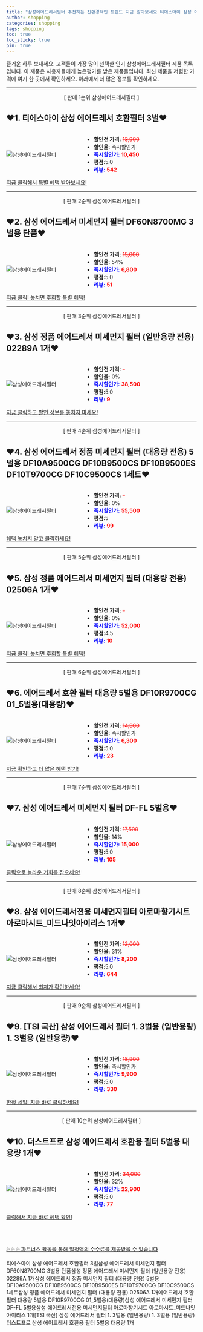 ```yaml
---
title: "삼성에어드레서필터 추천하는 친환경적인 트렌드 지금 알아보세요 티에스아이 삼성 에어드레서 호환필터 3벌"
author: shopping
categories: shopping
tags: shopping
toc: true
toc_sticky: true
pin: true
---
```

즐거운 하루 보내세요. 고객들이 가장 많이 선택한 인기 삼성에어드레서필터 제품 목록입니다. 이 제품은 사용자들에게 높은평가를 받은 제품들입니다. 최신 제품을 저렴한 가격에 여기 한 곳에서 확인하세요. 아래에서 더 많은 정보를 확인하세요.

---
<p class="toplist" style="margin: 0 auto; display: block; width: fit-content;">[ 판매 1순위 삼성에어드레서필터 ]</p>

<h2><strong>❤️1. 티에스아이 삼성 에어드레서 호환필터 3벌❤️</strong></h2>

<div style="display: flex; align-items: center;">
    <div style="flex: 0.4;">
        <img src="https://thumbnail9.coupangcdn.com/thumbnails/remote/230x230ex/image/vendor_inventory/946a/69f6bea752fa6af1655da3a59ce11c18ecfa18977993419b553e33bfeaf5.jpg" alt="삼성에어드레서필터" style="max-width: 100%;">
    </div>
    <div style="flex: 0.6; margin-left: 10px;">
        <ul>
            <li><strong>할인전 가격:</strong> <del style="color: red;">13,900</del></li>
            <li><strong>할인율:</strong> 즉시할인가</li>
            <li><span style='color:blue'><strong>즉시할인가:</strong></span> <span style='color:red'><strong>10,450</strong></span></li>
            <li><strong>평점:</strong>5.0</li>
            <li><span style='color:blue'><strong>리뷰:</strong></span> <span style='color:red'><strong>542</strong></span></li>
        </ul>
    </div>
</div>
<div class="center">
    <a href="https://William4Davisa.github.io?lptag=AF9450613&subid=githubio&pageKey=7837785728&traceid=V0-153&itemId=21328541551&vendorItemId=88446325492" class="myButton">
        지금 클릭해서 특별 혜택 받아보세요!
    </a>
</div>


---
<p class="toplist" style="margin: 0 auto; display: block; width: fit-content;">[ 판매 2순위 삼성에어드레서필터 ]</p>

<h2><strong>❤️2. 삼성 에어드레서 미세먼지 필터 DF60N8700MG 3벌용 단품❤️</strong></h2>

<div style="display: flex; align-items: center;">
    <div style="flex: 0.4;">
        <img src="https://thumbnail9.coupangcdn.com/thumbnails/remote/230x230ex/image/vendor_inventory/8f82/c9326759b562c2ae6beed6c1d0fcf9e815902a2aec0f363c5f85ca63e4c6.jpg" alt="삼성에어드레서필터" style="max-width: 100%;">
    </div>
    <div style="flex: 0.6; margin-left: 10px;">
        <ul>
            <li><strong>할인전 가격:</strong> <del style="color: red;">15,000</del></li>
            <li><strong>할인율:</strong> 54%</li>
            <li><span style='color:blue'><strong>즉시할인가:</strong></span> <span style='color:red'><strong>6,800</strong></span></li>
            <li><strong>평점:</strong>5.0</li>
            <li><span style='color:blue'><strong>리뷰:</strong></span> <span style='color:red'><strong>51</strong></span></li>
        </ul>
    </div>
</div>
<div class="center">
    <a href="https://William4Davisa.github.io?lptag=AF9450613&subid=githubio&pageKey=6203820616&traceid=V0-153&itemId=12326273553&vendorItemId=79596299634" class="myButton">
        지금 클릭! 놓치면 후회할 특별 혜택!
    </a>
</div>


---
<p class="toplist" style="margin: 0 auto; display: block; width: fit-content;">[ 판매 3순위 삼성에어드레서필터 ]</p>

<h2><strong>❤️3. 삼성 정품 에어드레서 미세먼지 필터 (일반용량 전용) 02289A 1개❤️</strong></h2>

<div style="display: flex; align-items: center;">
    <div style="flex: 0.4;">
        <img src="https://thumbnail8.coupangcdn.com/thumbnails/remote/230x230ex/image/vendor_inventory/567d/13d0c14f5875d95c98e41b2762a2a1ca0ac8e188d3fc9966962662f9d9b3.jpg" alt="삼성에어드레서필터" style="max-width: 100%;">
    </div>
    <div style="flex: 0.6; margin-left: 10px;">
        <ul>
            <li><strong>할인전 가격:</strong> <del style="color: red;">-</del></li>
            <li><strong>할인율:</strong> 0%</li>
            <li><span style='color:blue'><strong>즉시할인가:</strong></span> <span style='color:red'><strong>38,500</strong></span></li>
            <li><strong>평점:</strong>5.0</li>
            <li><span style='color:blue'><strong>리뷰:</strong></span> <span style='color:red'><strong>9</strong></span></li>
        </ul>
    </div>
</div>
<div class="center">
    <a href="https://William4Davisa.github.io?lptag=AF9450613&subid=githubio&pageKey=6718163514&traceid=V0-153&itemId=15618663324&vendorItemId=82836440521" class="myButton">
        지금 클릭하고 할인 정보를 놓치지 마세요!
    </a>
</div>


---
<p class="toplist" style="margin: 0 auto; display: block; width: fit-content;">[ 판매 4순위 삼성에어드레서필터 ]</p>

<h2><strong>❤️4. 삼성 에어드레서 정품 미세먼지 필터 (대용량 전용) 5벌용 DF10A9500CG DF10B9500CS DF10B9500ES DF10T9700CG DF10C9500CS 1세트❤️</strong></h2>

<div style="display: flex; align-items: center;">
    <div style="flex: 0.4;">
        <img src="https://thumbnail6.coupangcdn.com/thumbnails/remote/230x230ex/image/vendor_inventory/ca3a/f3376b72a78e529a90442279537aedc7d39fb005b8d00e54919186fada95.jpg" alt="삼성에어드레서필터" style="max-width: 100%;">
    </div>
    <div style="flex: 0.6; margin-left: 10px;">
        <ul>
            <li><strong>할인전 가격:</strong> <del style="color: red;">-</del></li>
            <li><strong>할인율:</strong> 0%</li>
            <li><span style='color:blue'><strong>즉시할인가:</strong></span> <span style='color:red'><strong>55,500</strong></span></li>
            <li><strong>평점:</strong>5</li>
            <li><span style='color:blue'><strong>리뷰:</strong></span> <span style='color:red'><strong>99</strong></span></li>
        </ul>
    </div>
</div>
<div class="center">
    <a href="https://William4Davisa.github.io?lptag=AF9450613&subid=githubio&pageKey=8120988094&traceid=V0-153&itemId=23035477406&vendorItemId=90069224070" class="myButton">
        혜택 놓치지 말고 클릭하세요!
    </a>
</div>


---
<p class="toplist" style="margin: 0 auto; display: block; width: fit-content;">[ 판매 5순위 삼성에어드레서필터 ]</p>

<h2><strong>❤️5. 삼성 정품 에어드레서 미세먼지 필터 (대용량 전용) 02506A 1개❤️</strong></h2>

<div style="display: flex; align-items: center;">
    <div style="flex: 0.4;">
        <img src="https://thumbnail9.coupangcdn.com/thumbnails/remote/230x230ex/image/vendor_inventory/03fa/e114249b85b4c7ef4b15077f63baa66b64eafae9a2b994325e1df88e662a.jpg" alt="삼성에어드레서필터" style="max-width: 100%;">
    </div>
    <div style="flex: 0.6; margin-left: 10px;">
        <ul>
            <li><strong>할인전 가격:</strong> <del style="color: red;">-</del></li>
            <li><strong>할인율:</strong> 0%</li>
            <li><span style='color:blue'><strong>즉시할인가:</strong></span> <span style='color:red'><strong>52,000</strong></span></li>
            <li><strong>평점:</strong>4.5</li>
            <li><span style='color:blue'><strong>리뷰:</strong></span> <span style='color:red'><strong>10</strong></span></li>
        </ul>
    </div>
</div>
<div class="center">
    <a href="https://William4Davisa.github.io?lptag=AF9450613&subid=githubio&pageKey=6718168460&traceid=V0-153&itemId=15618680409&vendorItemId=82836456861" class="myButton">
        지금 클릭! 놓치면 후회할 특별 혜택!
    </a>
</div>


---
<p class="toplist" style="margin: 0 auto; display: block; width: fit-content;">[ 판매 6순위 삼성에어드레서필터 ]</p>

<h2><strong>❤️6. 에어드레서 호환 필터 대용량 5벌용 DF10R9700CG 01_5벌용(대용량)❤️</strong></h2>

<div style="display: flex; align-items: center;">
    <div style="flex: 0.4;">
        <img src="https://thumbnail10.coupangcdn.com/thumbnails/remote/230x230ex/image/vendor_inventory/2380/79211b207543afb729136b68885ba46d6636c6652eccec5fef1ea61fd9d0.jpg" alt="삼성에어드레서필터" style="max-width: 100%;">
    </div>
    <div style="flex: 0.6; margin-left: 10px;">
        <ul>
            <li><strong>할인전 가격:</strong> <del style="color: red;">14,900</del></li>
            <li><strong>할인율:</strong> 즉시할인가</li>
            <li><span style='color:blue'><strong>즉시할인가:</strong></span> <span style='color:red'><strong>6,300</strong></span></li>
            <li><strong>평점:</strong>5.0</li>
            <li><span style='color:blue'><strong>리뷰:</strong></span> <span style='color:red'><strong>23</strong></span></li>
        </ul>
    </div>
</div>
<div class="center">
    <a href="https://William4Davisa.github.io?lptag=AF9450613&subid=githubio&pageKey=6612469124&traceid=V0-153&itemId=15000247947&vendorItemId=81382603352" class="myButton">
        지금 확인하고 더 많은 혜택 받기!
    </a>
</div>


---
<p class="toplist" style="margin: 0 auto; display: block; width: fit-content;">[ 판매 7순위 삼성에어드레서필터 ]</p>

<h2><strong>❤️7. 삼성 에어드레서 미세먼지 필터 DF-FL 5벌용❤️</strong></h2>

<div style="display: flex; align-items: center;">
    <div style="flex: 0.4;">
        <img src="https://thumbnail9.coupangcdn.com/thumbnails/remote/230x230ex/image/vendor_inventory/5c53/427f54e46b9ab776e8aff93479edb1b30e18ad921d4b4dfdb1724162958f.jpg" alt="삼성에어드레서필터" style="max-width: 100%;">
    </div>
    <div style="flex: 0.6; margin-left: 10px;">
        <ul>
            <li><strong>할인전 가격:</strong> <del style="color: red;">17,500</del></li>
            <li><strong>할인율:</strong> 14%</li>
            <li><span style='color:blue'><strong>즉시할인가:</strong></span> <span style='color:red'><strong>15,000</strong></span></li>
            <li><strong>평점:</strong>5.0</li>
            <li><span style='color:blue'><strong>리뷰:</strong></span> <span style='color:red'><strong>105</strong></span></li>
        </ul>
    </div>
</div>
<div class="center">
    <a href="https://William4Davisa.github.io?lptag=AF9450613&subid=githubio&pageKey=6263355781&traceid=V0-153&itemId=12765715480&vendorItemId=90772878149" class="myButton">
        클릭으로 놀라운 기회를 잡으세요!
    </a>
</div>


---
<p class="toplist" style="margin: 0 auto; display: block; width: fit-content;">[ 판매 8순위 삼성에어드레서필터 ]</p>

<h2><strong>❤️8. 삼성 에어드레서전용 미세먼지필터 아로마향기시트 아로마시트_미드나잇아이리스 1개❤️</strong></h2>

<div style="display: flex; align-items: center;">
    <div style="flex: 0.4;">
        <img src="https://thumbnail8.coupangcdn.com/thumbnails/remote/230x230ex/image/vendor_inventory/3623/e6644d486b9edf5d86b8856ff310ae8ecf34a16807da5e78cfff2dd0a5be.JPG" alt="삼성에어드레서필터" style="max-width: 100%;">
    </div>
    <div style="flex: 0.6; margin-left: 10px;">
        <ul>
            <li><strong>할인전 가격:</strong> <del style="color: red;">12,000</del></li>
            <li><strong>할인율:</strong> 31%</li>
            <li><span style='color:blue'><strong>즉시할인가:</strong></span> <span style='color:red'><strong>8,200</strong></span></li>
            <li><strong>평점:</strong>5.0</li>
            <li><span style='color:blue'><strong>리뷰:</strong></span> <span style='color:red'><strong>644</strong></span></li>
        </ul>
    </div>
</div>
<div class="center">
    <a href="https://William4Davisa.github.io?lptag=AF9450613&subid=githubio&pageKey=1556509403&traceid=V0-153&itemId=2661962146&vendorItemId=71970546655" class="myButton">
        지금 클릭해서 최저가 확인하세요!
    </a>
</div>


---
<p class="toplist" style="margin: 0 auto; display: block; width: fit-content;">[ 판매 9순위 삼성에어드레서필터 ]</p>

<h2><strong>❤️9. [TSI 국산] 삼성 에어드레서 필터 1. 3벌용 (일반용량) 1. 3벌용 (일반용량)❤️</strong></h2>

<div style="display: flex; align-items: center;">
    <div style="flex: 0.4;">
        <img src="https://thumbnail9.coupangcdn.com/thumbnails/remote/230x230ex/image/vendor_inventory/250f/18f3ec96b7ef89e6da2eef50f5ec9ffb44faeb166ff6f96782227af81f78.jpg" alt="삼성에어드레서필터" style="max-width: 100%;">
    </div>
    <div style="flex: 0.6; margin-left: 10px;">
        <ul>
            <li><strong>할인전 가격:</strong> <del style="color: red;">18,900</del></li>
            <li><strong>할인율:</strong> 즉시할인가</li>
            <li><span style='color:blue'><strong>즉시할인가:</strong></span> <span style='color:red'><strong>9,900</strong></span></li>
            <li><strong>평점:</strong>5.0</li>
            <li><span style='color:blue'><strong>리뷰:</strong></span> <span style='color:red'><strong>330</strong></span></li>
        </ul>
    </div>
</div>
<div class="center">
    <a href="https://William4Davisa.github.io?lptag=AF9450613&subid=githubio&pageKey=4899268640&traceid=V0-153&itemId=6390401120&vendorItemId=89272790837" class="myButton">
        한정 세일! 지금 바로 클릭하세요!
    </a>
</div>


---
<p class="toplist" style="margin: 0 auto; display: block; width: fit-content;">[ 판매 10순위 삼성에어드레서필터 ]</p>

<h2><strong>❤️10. 더스트프로 삼성 에어드레서 호환용 필터 5벌용 대용량 1개❤️</strong></h2>

<div style="display: flex; align-items: center;">
    <div style="flex: 0.4;">
        <img src="https://thumbnail6.coupangcdn.com/thumbnails/remote/230x230ex/image/vendor_inventory/c682/61cb6829f8a5e32813242807bb224bb8799e40ba30884643d7892f9a95e3.jpg" alt="삼성에어드레서필터" style="max-width: 100%;">
    </div>
    <div style="flex: 0.6; margin-left: 10px;">
        <ul>
            <li><strong>할인전 가격:</strong> <del style="color: red;">34,000</del></li>
            <li><strong>할인율:</strong> 32%</li>
            <li><span style='color:blue'><strong>즉시할인가:</strong></span> <span style='color:red'><strong>22,900</strong></span></li>
            <li><strong>평점:</strong>5.0</li>
            <li><span style='color:blue'><strong>리뷰:</strong></span> <span style='color:red'><strong>77</strong></span></li>
        </ul>
    </div>
</div>
<div class="center">
    <a href="https://William4Davisa.github.io?lptag=AF9450613&subid=githubio&pageKey=7699761872&traceid=V0-153&itemId=19677172106&vendorItemId=87235874325" class="myButton">
        클릭해서 지금 바로 혜택 확인!
    </a>
</div>

<br><br><br>[💦 💦 💦 파트너스 활동을 통해 일정액의 수수료를 제공받을 수 있습니다](https://link.coupang.com/a/bcpT2c)<br><br>티에스아이 삼성 에어드레서 호환필터 3벌삼성 에어드레서 미세먼지 필터 DF60N8700MG 3벌용 단품삼성 정품 에어드레서 미세먼지 필터 (일반용량 전용) 02289A 1개삼성 에어드레서 정품 미세먼지 필터 (대용량 전용) 5벌용 DF10A9500CG DF10B9500CS DF10B9500ES DF10T9700CG DF10C9500CS 1세트삼성 정품 에어드레서 미세먼지 필터 (대용량 전용) 02506A 1개에어드레서 호환 필터 대용량 5벌용 DF10R9700CG 01_5벌용(대용량)삼성 에어드레서 미세먼지 필터 DF-FL 5벌용삼성 에어드레서전용 미세먼지필터 아로마향기시트 아로마시트_미드나잇아이리스 1개[TSI 국산] 삼성 에어드레서 필터 1. 3벌용 (일반용량) 1. 3벌용 (일반용량)더스트프로 삼성 에어드레서 호환용 필터 5벌용 대용량 1개